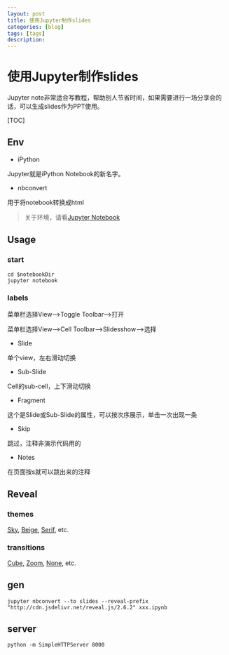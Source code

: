 ```yaml
---
layout: post
title: 使用Jupyter制作slides
categories: [blog]
tags: [tags]
description: 
---
```


# 使用Jupyter制作slides

Jupyter note非常适合写教程，帮助别人节省时间，如果需要进行一场分享会的话，可以生成slides作为PPT使用。

[TOC]

## Env

- iPython

Jupyter就是iPython Notebook的新名字。

- nbconvert

用于将notebook转换成html

> 关于环境，请看[Jupyter Notebook](https://alexanderwangsgithub.github.io/blog/Jupyter_notebook.html)

## Usage

### start

```shell
cd $notebookDir
jupyter notebook
```

### labels

菜单栏选择View—>Toggle Toolbar—>打开

菜单栏选择View—>Cell Toolbar—>Slidesshow—>选择

- Slide 

单个view，左右滑动切换

- Sub-Slide

Cell的sub-cell，上下滑动切换

- Fragment

这个是Slide或Sub-Slide的属性，可以按次序展示，单击一次出现一条

- Skip

跳过，注释非演示代码用的

- Notes

在页面按s就可以跳出来的注释



## Reveal

### themes

[Sky](http://www.slideviper.oquanta.info/tutorial/slideshow_tutorial_slides.html?theme=sky#/11), [Beige](http://www.slideviper.oquanta.info/tutorial/slideshow_tutorial_slides.html?theme=beige#/11), [Serif](http://www.slideviper.oquanta.info/tutorial/slideshow_tutorial_slides.html?theme=serif#/11), etc.

### transitions

[Cube](http://www.slideviper.oquanta.info/tutorial/slideshow_tutorial_slides.html?transition=cube#/11), [Zoom](http://www.slideviper.oquanta.info/tutorial/slideshow_tutorial_slides.html?transition=zoom#/11), [None](http://www.slideviper.oquanta.info/tutorial/slideshow_tutorial_slides.html?transition=none#/11), etc.

## gen

```shell
jupyter nbconvert --to slides --reveal-prefix "http://cdn.jsdelivr.net/reveal.js/2.6.2" xxx.ipynb
```

## server

```shell
python -m SimpleHTTPServer 8000
```

